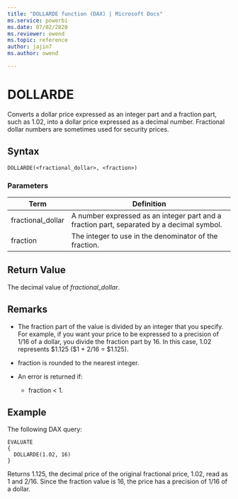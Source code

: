 ```yaml
---
title: "DOLLARDE function (DAX) | Microsoft Docs"
ms.service: powerbi
ms.date: 07/02/2020
ms.reviewer: owend
ms.topic: reference
author: jajin7
ms.author: owend

---
```


# DOLLARDE

Converts a dollar price expressed as an integer part and a fraction part, such as 1.02, into a dollar price expressed as a decimal number. Fractional dollar numbers are sometimes used for security prices.

## Syntax

```dax
DOLLARDE(<fractional_dollar>, <fraction>)
```

### Parameters

|Term|Definition|  
|--------|--------------|  
|fractional_dollar|A number expressed as an integer part and a fraction part, separated by a decimal symbol.|
|fraction|The integer to use in the denominator of the fraction.|

## Return Value

The decimal value of *fractional_dollar*.

## Remarks

- The fraction part of the value is divided by an integer that you specify. For example, if you want your price to be expressed to a precision of 1/16 of a dollar, you divide the fraction part by 16. In this case, 1.02 represents \$1.125 (\$1 + 2/16 = \$1.125).

- fraction is rounded to the nearest integer.

- An error is returned if:
  - fraction < 1.

## Example

The following DAX query:

```dax
EVALUATE
{
  DOLLARDE(1.02, 16)
}
```

Returns 1.125, the decimal price of the original fractional price, 1.02, read as 1 and 2/16. Since the fraction value is 16, the price has a precision of 1/16 of a dollar.
